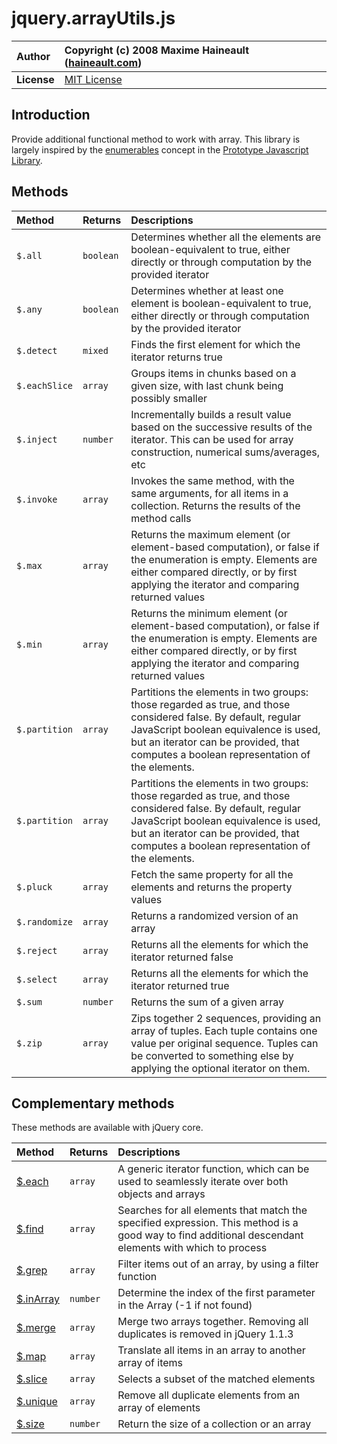# jquery.arrayUtils.js #

| **Author** | Copyright (c) 2008 Maxime Haineault ([haineault.com](http://haineault.com)) |
|:-----------|:----------------------------------------------------------------------------|
| **License** | [MIT License](http://www.opensource.org/licenses/mit-license.php) |



## Introduction ##

Provide additional functional method to work with array. This library is largely inspired by the [enumerables](http://www.prototypejs.org/api/enumerable) concept in the [Prototype Javascript Library](http://www.prototypejs.org/).

## Methods ##

| **Method** | **Returns** | **Descriptions** |
|:-----------|:------------|:-----------------|
| `$.all` | `boolean` | Determines whether all the elements are boolean-equivalent to true, either directly or through computation by the provided iterator |
| `$.any` | `boolean` | Determines whether at least one element is boolean-equivalent to true, either directly or through computation by the provided iterator |
| `$.detect` | `mixed` | Finds the first element for which the iterator returns true |
| `$.eachSlice` | `array` | Groups items in chunks based on a given size, with last chunk being possibly smaller |
| `$.inject` | `number` | Incrementally builds a result value based on the successive results of the iterator. This can be used for array construction, numerical sums/averages, etc |
| `$.invoke` | `array` | Invokes the same method, with the same arguments, for all items in a collection. Returns the results of the method calls |
| `$.max` | `array` | Returns the maximum element (or element-based computation), or false if the enumeration is empty. Elements are either compared directly, or by first applying the iterator and comparing returned values |
| `$.min` | `array` | Returns the minimum element (or element-based computation), or false if the enumeration is empty. Elements are either compared directly, or by first applying the iterator and comparing returned values |
| `$.partition` | `array` | Partitions the elements in two groups: those regarded as true, and those considered false. By default, regular JavaScript boolean equivalence is used, but an iterator can be provided, that computes a boolean representation of the elements. |
| `$.partition` | `array` | Partitions the elements in two groups: those regarded as true, and those considered false. By default, regular JavaScript boolean equivalence is used, but an iterator can be provided, that computes a boolean representation of the elements. |
| `$.pluck` | `array` | Fetch the same property for all the elements and returns the property values |
| `$.randomize` | `array` | Returns a randomized version of an array |
| `$.reject` | `array` | Returns all the elements for which the iterator returned false |
| `$.select` | `array` | Returns all the elements for which the iterator returned true |
| `$.sum` | `number` | Returns the sum of a given array |
| `$.zip` | `array` | Zips together 2 sequences, providing an array of tuples. Each tuple contains one value per original sequence. Tuples can be converted to something else by applying the optional iterator on them. |

## Complementary methods ##

These methods are available with jQuery core.

| **Method** | **Returns** | **Descriptions** |
|:-----------|:------------|:-----------------|
| [$.each](http://docs.jquery.com/Utilities/jQuery.each) | `array` | A generic iterator function, which can be used to seamlessly iterate over both objects and arrays |
| [$.find](http://docs.jquery.com/Utilities/jQuery.find) | `array` | Searches for all elements that match the specified expression. This method is a good way to find additional descendant elements with which to process |
| [$.grep](http://docs.jquery.com/Utilities/jQuery.grep) | `array` | Filter items out of an array, by using a filter function |
| [$.inArray](http://docs.jquery.com/Utilities/jQuery.inArray) | `number` | Determine the index of the first parameter in the Array (-1 if not found) |
| [$.merge](http://docs.jquery.com/Utilities/jQuery.merge) | `array` | Merge two arrays together. Removing all duplicates is removed in jQuery 1.1.3 |
| [$.map](http://docs.jquery.com/Utilities/jQuery.map) | `array` | Translate all items in an array to another array of items |
| [$.slice](http://docs.jquery.com/Traversing/slice#startend) | `array` | Selects a subset of the matched elements |
| [$.unique](http://docs.jquery.com/Utilities/jQuery.unique) | `array` | Remove all duplicate elements from an array of elements |
| [$.size](http://docs.jquery.com/Utilities/jQuery.size) | `number` | Return the size of a collection or an array |